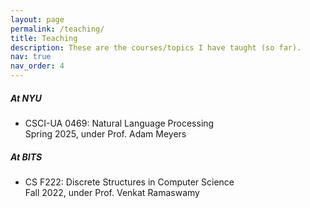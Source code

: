 ```yaml
---
layout: page
permalink: /teaching/
title: Teaching
description: These are the courses/topics I have taught (so far).
nav: true
nav_order: 4
---
```


<h5 class="year">At NYU</h5>
<ul>
    <li>CSCI-UA 0469: Natural Language Processing
    <br> Spring 2025, under Prof. Adam Meyers </li>
</ul>

<h5 class="year">At BITS</h5>
<ul>
    <li>CS F222: Discrete Structures in Computer Science
    <br> Fall 2022, under Prof. Venkat Ramaswamy </li>
</ul>
